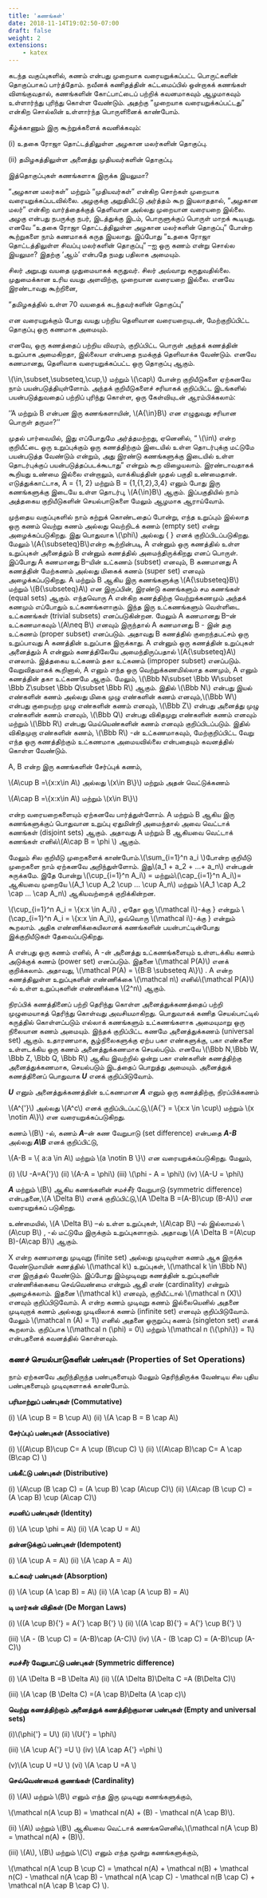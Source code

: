 ```yaml
---
title: 'கணங்கள்'
date: 2018-11-14T19:02:50-07:00
draft: false
weight: 2
extensions:
    - katex
---
```





கடந்த வகுப்புகளில், கணம் என்பது முறையாக வரையறுக்கப்பட்ட பொருட்களின் தொகுப்பாகப்
பார்த்தோம். நவீனக் கணிதத்தின் கட்டமைப்பில் ஒன்றாகக் கணங்கள் விளங்குவதால், கணங்களின்
கோட்பாட்டைப் பற்றிக் கவனமாகவும் ஆழமாகவும் உள்ளார்ந்து புரிந்து கொள்ள வேண்டும். அதற்கு
”முறையாக வரையறுக்கப்பட்டது” என்கிற சொல்லின் உள்ளார்ந்த பொருளினைக் காண்போம்.


கீழ்க்காணும் இரு கூற்றுக்களைக் கவனிக்கவும்:

(i) உதகை ரோஜா தொட்டத்திலுள்ள அழகான மலர்களின் தொகுப்பு.

(ii) தமிழகத்திலுள்ள அனைத்து முதியவர்களின் தொகுப்பு.

இத்தொகுப்புகள் கணங்களாக இருக்க இயலுமா?

“அழகான மலர்கள்” மற்றும் “முதியவர்கள்” என்கிற சொற்கள் முறையாக
வரையறுக்கப்படவில்லை. அழகுக்கு அறுதியிட்டு அர்த்தம் கூற இயலாததால், “அழகான மலர்”  என்கிற
வார்த்தைக்குத் தெளிவான அல்லது முறையான வரையறை இல்லை. அழகு என்பது நபருக்கு நபர்,
இடத்துக்கு இடம், பொருளுக்குப் பொருள் மாறக் கூடியது. எனவே “உதகை ரோஜா தொட்டத்திலுள்ள
அழகான மலர்களின் தொகுப்பு” போன்ற கூற்றுகளை நாம் கணமாகக் கருத இயலாது. இப்போது
“உதகை ரோஜா தொட்டத்திலுள்ள சிவப்பு மலர்களின் தொகுப்பு” –ஐ ஒரு கணம் என்று சொல்ல
இயலுமா? இதற்கு ‘ஆம்’ என்பதே நமது பதிலாக அமையும்.

சிலர் அறுபது வயதை முதுமையாகக் கருதுவர். சிலர் அவ்வாறு கருதுவதில்லை. முதுமைக்கான
உரிய வயது அளவிற்கு, முறையான வரையறை இல்லை. எனவே இரண்டாவது கூற்றினை,

“தமிழகத்தில் உள்ள 70 வயதைக் கடந்தவர்களின் தொகுப்பு”

என வரையறுக்கும் போது வயது பற்றிய தெளிவான வரையறையுடன், மேற்குறிப்பிட்ட
தொகுப்பு ஒரு கணமாக அமையும்.


எனவே, ஒரு கணத்தைப் பற்றிய விவரம், குறிப்பிட்ட பொருள் அந்தக் கணத்தின் உறுப்பாக
அமைகிறதா, இல்லையா என்பதை நமக்குத் தெளிவாக்க வேண்டும். எனவே கணமானது, தெளிவாக
வரையறுக்கப்பட்ட ஒரு தொகுப்பு ஆகும்.

 \\(\in,\subset,\subseteq,\cup,\\) மற்றும் \\(\cap\\) போன்ற  குறியீடுகளை ஏற்கனவே நாம் பயன்படுத்தியுள்ளோம். அந்தக்
குறியீடுகளைச் சரியாகக் குறிப்பிட்ட இடங்களில் பயன்படுத்துவதைப் பற்றிப் புரிந்து கொள்ள, ஒரு
கேள்வியுடன் ஆரம்பிக்கலாம்:

‘’A மற்றும் B என்பன இரு கணங்களாயின், \\(A{\in}B\\)  என எழுதுவது சரியான பொருள் தருமா?’’

முதல் பார்வையில், இது எப்போதுமே அர்த்தமற்றது, ஏனெனில், “ \\(\in\\) என்ற குறியீட்டை ஒரு
உறுப்புக்கும் ஒரு கணத்திற்கும் இடையில் உள்ள தொடர்புக்கு மட்டுமே பயன்படுத்த வேண்டும்
என்றும், அது இரண்டு கணங்களுக்கு இடையில் உள்ள தொடர்புக்குப் பயன்படுத்தப்படக்கூடாது”
என்றும் கூற விழையலாம். இரண்டாவதாகக் கூறியது உண்மை இல்லை என்றாலும், வாக்கியத்தின்
முதல் பகுதி உண்மைதான். எடுத்துக்காட்டாக, A = {1, 2} மற்றும் B = {1,{1,2},3,4} எனும் போது
இரு கணங்களுக்கு இடையே உள்ள தொடர்பு, \\(A{\in}B\\) ஆகும். இப்பகுதியில் நாம் அத்தகைய
குறியீடுகளின் செயல்பாடுகளை மேலும் ஆழமாக ஆராய்வோம்.


முந்தைய வகுப்புகளில் நாம் கற்றுக் கொண்டதைப் போன்று, எந்த உறுப்பும் இல்லாத ஒரு
கணம் வெற்று கணம் அல்லது வெற்றிடக் கணம் (empty set) என்று அழைக்கப்படுகிறது. இது
பொதுவாக \\(\phi\\) அல்லது { } எனக் குறிப்பிடப்படுகிறது. மேலும் \\(A{\subseteq}B\\)என்ற கூற்றின்படி, A என்னும்
ஒரு கணத்தில் உள்ள உறுப்புகள் அனைத்தும் B என்னும் கணத்தில் அமைந்திருக்கிறது எனப்
பொருள். இப்போது A கணமானது B–யின் உட்கணம் (subset) எனவும், B கணமானது A கணத்தின்
மேற்கணம் அல்லது மிகைக் கணம் (super set) எனவும் அழைக்கப்படுகிறது. A மற்றும் B ஆகிய இரு
கணங்களுக்கு \\(A{\subseteq}B\\) மற்றும் \\(B{\subseteq}A\\) என இருப்பின், இரண்டு கணங்களும் சம கணங்கள்
(equal sets) ஆகும். எந்தவொரு A என்கிற கணத்திற்கு வெற்றுக்கணமும் அந்தக் கணமும் எப்போதும்
உட்கணங்களாகும். இந்த இரு உட்கணங்களும் வெள்ளிடை உட்கணங்கள் (trivial subsets)
எனப்படுகின்றன. மேலும் A கணமானது B–ன் உட்கணமாகவும் \\(A\neq B\\)  எனவும் இருந்தால் A
கணமானது B - இன் தகு உட்கணம் (proper subset) எனப்படும். அதாவது B கணத்தில் குறைந்தபட்சம்
ஒரு உறுப்பாவது A கணத்தின் உறுப்பாக இருக்காது. A என்னும் ஒரு கணத்தின் உறுப்புகள்
அனைத்தும் A என்னும் கணத்திலேயே அமைந்திருப்பதால் \\(A{\subseteq}A\\) எனலாம். இத்தகைய உட்கணம்
தகா உட்கணம் (improper subset) எனப்படும். வேறுவிதமாகக் கூறினால், A எனும் எந்த ஒரு
வெற்றுக்கணமில்லாத கணமும், A எனும் கணத்தின் தகா உட்கணமே ஆகும். மேலும்,
\\(\Bbb N\subset \Bbb W\subset \Bbb Z\subset \Bbb Q\subset \Bbb R\\) ஆகும். இதில் \\(\Bbb N\\) என்பது  இயல் எண்களின் கணம் அல்லது மிகை முழு
எண்களின் கணம் எனவும்,\\(\Bbb W\\) என்பது குறையற்ற முழு எண்களின் கணம் எனவும், \\(\Bbb Z\\) என்பது
அனைத்து முழு எண்களின் கணம் எனவும், \\(\Bbb Q\\) என்பது விகிதமுறு எண்களின் கணம் எனவும்
மற்றும் \\(\Bbb R\\) என்பது மெய்யெண்களின் கணம் எனவும் குறிப்பிடப்படும். இதில் விகிதமுறா எண்களின்
கணம், \\(\Bbb R\\) -ன் உட்கணமாகவும், மேற்குறிப்பிட்ட வேறு எந்த ஒரு கணத்திற்கும் உட்கணமாக
அமையவில்லை என்பதையும் கவனத்தில் கொள்ள வேண்டும்.

A, B என்ற இரு கணங்களின் சேர்ப்புக் கணம்,

\\(A\cup B =\\{x:x\in A\\) அல்லது \\(x\in B\\}\\) மற்றும் அதன் வெட்டுக்கணம்

\\(A\cap B =\\{x:x\in A\\) மற்றும் \\(x\in B\\}\\)

என்ற வரையறைகளையும் ஏற்கனவே பார்த்துள்ளோம். A மற்றும் B ஆகிய இரு
கணங்களுக்குப் பொதுவான உறுப்பு ஏதுமின்றி அமைந்தால் அவை வெட்டாக் கணங்கள் (disjoint
sets) ஆகும். அதாவது A மற்றும் B ஆகியவை வெட்டாக் கணங்கள் எனில்\\(A\cap B = \phi \\) ஆகும்.




மேலும் சில குறியீடு முறைகளைக் காண்போம்.\\(\sum_{i=1}^n a_i \\)போன்ற குறியீடு முறைகளை நாம்
ஏற்கனவே அறிந்துள்ளோம். இது\\(a_1 + a_2 + ...+ a_n\\) என்பதன் சுருக்கமே. இதே போன்று \\(\cup_{i=1}^n A_i\\)
= மற்றும்\\(\cap_{i=1}^n A_i\\)= ஆகியவை முறையே \\(A_1 \cup A_2 \cup ... \cup A_n\\) மற்றும் \\(A_1 \cap A_2 \cap ... \cap A_n\\) ஆகியவற்றைக் குறிக்கின்றன.

\\(\cup_{i=1}^n A_i = \\{x:x \in A_i\\)
, ஏதோ ஒரு \\(\mathcal i\\)-க்கு } என்றும் \\(\cap_{i=1}^n A_i = \\{x:x \in A_i\\), ஒவ்வொரு \\(\mathcal i\\)-க்கு }
என்றும் கூறலாம். அதிக எண்ணிக்கையிலானக் கணங்களின் பயன்பாட்டின்போது இக்குறியீடுகள்
தேவைப்படுகிறது.

A என்பது ஒரு கணம் எனில், A -ன் அனைத்து உட்கணங்களையும் உள்ளடக்கிய கணம்
அடுக்குக் கணம் (power set) எனப்படும். இதனை \\(\mathcal P(A)\\) எனக் குறிக்கலாம். அதாவது,
\\(\mathcal P(A) = \\{B:B \subseteq A\\}\\)  . A என்ற கணத்திலுள்ள உறுப்புகளின் எண்ணிக்கை \\(\mathcal n\\)  எனில்\\(\mathcal P(A)\\) -ல்
உள்ள உறுப்புகளின் எண்ணிக்கை \\(2^n\\) ஆகும்.

நிரப்பிக் கணத்தினைப் பற்றி தெரிந்து கொள்ள அனைத்துக்கணத்தைப் பற்றி முழுமையாகத்
தெரிந்து கொள்வது அவசியமாகிறது. பொதுவாகக் கணித செயல்பாட்டில் கருத்தில் கொள்ளப்படும்
எல்லாக் கணங்களும் உட்கணங்களாக அமையுமாறு ஒரு நிலையான கணம் அமையும். இந்தக்
குறிப்பிட்ட கணமே அனைத்துக்கணம் (universal set) ஆகும். உதாரணமாக, சூழ்நிலைகளுக்கு ஏற்ப
பகா எண்களுக்கு, பகா எண்களை உள்ளடக்கிய ஒரு கணம் அனைத்துக்கணமாக செயல்படும்.
எனவே \\(\Bbb N,\Bbb W, \Bbb Z, \Bbb Q, \Bbb R\\) ஆகிய இவற்றில் ஒன்று பகா எண்களின் கணத்திற்கு அனைத்துக்கணமாக,
செயல்படும் இடத்தைப் பொறுத்து அமையும். அனைத்துக் கணத்தினைப் பொதுவாக ***U*** எனக்
குறிப்பிடுவோம்.

***U*** எனும் அனைத்துக்கணத்தின் உட்கணமான ***A*** எனும் ஒரு கணத்திற்கு, நிரப்பிக்கணம்

\\(A^{'}\\) அல்லது \\(A^c\\) எனக் குறிப்பிடப்பட்டு,\\(A{'} = \\{x:x \in \cup\\)  மற்றும் \\(x \notin A\\}\\) என வரையறுக்கப்படுகிறது.

கணம் \\(B\\) -ல், கணம் ***A***–ன் கண வேறுபாடு (set difference) என்பதை ***A-B*** அல்லது ***A\B*** எனக்
குறிப்பிட்டு,

\\(A-B = \\{ a:a \in A\\) மற்றும் \\(a \notin B \\}\\) என வரையறுக்கப்படுகிறது. மேலும்,

(i) \\(U -A=A{'}\\)  (ii) \\(A-A = \phi\\)   (iii) \\(\phi - A = \phi\\)   (iv) \\(A-U = \phi\\)

***A*** மற்றும் \\(B\\) ஆகிய கணங்களின் சமச்சீர் வேறுபாடு (symmetric difference) என்பதனை,\\(A \Delta B\\)
எனக் குறிப்பிட்டு,\\(A \Delta B =(A-B)\cup (B-A)\\) என வரையறுக்கப் படுகிறது.

உண்மையில், \\(A \Delta B\\) –ல் உள்ள உறுப்புகள், \\(A\cap B\\)  –ல் இல்லாமல் \\(A\cup B\\) , -ல் மட்டுமே
இருக்கும் உறுப்புகளாகும். அதாவது \\(A \Delta B =(A\cup B)-(A\cap B)\\) ஆகும்.

X என்ற கணமானது முடிவுறு (finite set) அல்லது முடிவுள்ள கணம் ஆக இருக்க வேண்டுமாயின்
கணத்தில் \\(\mathcal k\\) உறுப்புகள், \\(\mathcal k \in \Bbb N\\) என இருத்தல் வேண்டும். இப்போது இம்முடிவுறு கணத்தின்
உறுப்புகளின் எண்ணிக்கையை செவ்வெண்மை என்றும் ஆதி எண் (cardinality) என்றும்
அழைக்கலாம். இதனை \\(\mathcal k\\) எனவும், குறியீட்டால் \\(\mathcal n (X)\\) எனவும் குறிப்பிடுவோம். A என்ற கணம்
முடிவுறு கணம் இல்லையெனில் அதனை முடிவுறாக் கணம் அல்லது முடிவிலாக் கணம் (infinite set)
எனவும் குறிப்பிடுவோம். மேலும் \\(\mathcal n (A) = 1\\) எனில் அதனை ஓருறுப்பு கணம் (singleton set) எனக்
கூறலாம். குறிப்பாக \\(\mathcal n (\phi) = 0\\) மற்றும் \\(\mathcal n (\\{\phi\\}) = 1\\) என்பதனைக் கவனத்தில் கொள்ளவும்.



### கணச் செயல்பாடுகளின் பண்புகள் (Properties of Set Operations)

நாம் ஏற்கனவே அறிந்திருந்த பண்புகளையும் மேலும் தெரிந்திருக்க வேண்டிய சில புதிய
பண்புகளையும் முடிவுகளாகக் காண்போம்.

**பரிமாற்றுப் பண்புகள் (Commutative)**

(i) \\(A \cup B = B \cup A\\) (ii) \\(A \cap B = B \cap A\\)

**சேர்ப்புப் பண்புகள் (Associative)**

(i) \\((A\cup B)\cup C= A \cup (B\cup C) \\) (ii) \\((A\cap B)\cap C= A \cap (B\cap C) \\)

**பங்கீட்டு பண்புகள் (Distributive)**

(i) \\(A\cup (B \cap C) = (A \cup B) \cap (A\cup C)\\) (ii) \\(A\cap (B \cup C) = (A \cap B) \cup (A\cap C)\\)

**சமனிப் பண்புகள் (Identity)**

(i) \\(A \cup \phi = A\\) (ii) \\(A \cap U = A\\)

**தன்னடுக்குப் பண்புகள் (Idempotent)**

(i) \\(A \cup A = A\\) (ii) \\(A \cap A = A\\)

**உட்கவர் பண்புகள் (Absorption)**

(i) \\(A \cup (A \cap B) = A\\) (ii) \\(A \cap (A \cup B) = A\\)

**டி மார்கன் விதிகள் (De Morgan Laws)**

(i) \\((A \cup B){'} = A{'} \cap B{'} \\)  (ii) \\((A \cap B){'} = A{'} \cup B{'} \\)

(iii) \\(A - (B \cup C) = (A-B)\cap (A-C)\\) (iv) \\(A - (B \cap C) = (A-B)\cup (A-C)\\)

**சமச்சீர் வேறுபாட்டு பண்புகள் (Symmetric difference)**

(i) \\(A \Delta B =B \Delta A\\) (ii) \\((A \Delta B)\Delta C =A (B\Delta C)\\)

(iii) \\(A \cap (B \Delta C) =(A \cap B)\Delta (A \cap c)\\)

**வெற்று கணத்திற்கும் அனைத்துக் கணத்திற்குமான பண்புகள் (Empty and universal sets)**

(i)\\(\phi{'} = U\\) (ii) \\(U{'} = \phi\\)

(iii) \\(A \cup A{'} =U \\) (iv) \\(A \cap A{'} =\phi \\)

(v)\\(A \cup U =U \\) (vi) \\(A \cap U =A \\)

**செவ்வெண்மைக் குணங்கள் (Cardinality)**

(i) \\(A\\) மற்றும் \\(B\\) எனும் எந்த இரு முடிவுறு கணங்களுக்கும்,

\\(\mathcal n(A \cup B) = \mathcal n(A) + (B) - \mathcal n(A \cap B)\\).

(ii)  \\(A\\) மற்றும் \\(B\\) ஆகியவை வெட்டாக் கணங்களெனில்,\\(\mathcal n(A \cup B) = \mathcal n(A) + (B)\\).

(iii) \\(A\\), \\(B\\) மற்றும் \\(C\\) எனும் எந்த மூன்று கணங்களுக்கும்,

\\(\mathcal n(A \cup B \cup C) = \mathcal n(A) + \mathcal n(B) + \mathcal n(C) - \mathcal n(A \cap B) - \mathcal n(A \cap C) - \mathcal n(B \cap C) + \mathcal n(A \cap B \cap C) \\).
